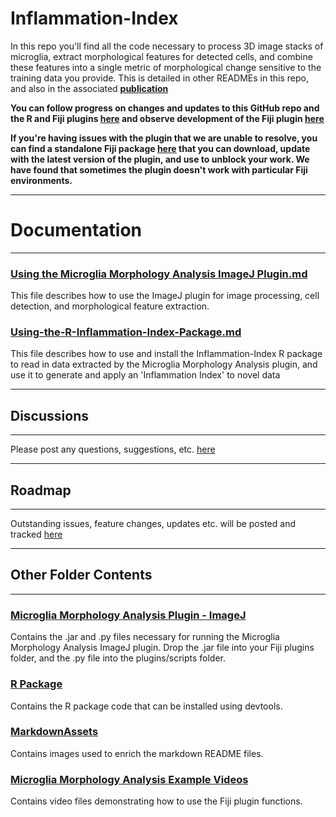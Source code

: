 # Inflammation-Index

In this repo you'll find all the code necessary to process 3D image stacks of microglia, extract morphological features for detected cells, and combine these features into a single metric of morphological change sensitive to the training data you provide. This is detailed in other READMEs in this repo, and also in the associated **[publication](https://pubmed.ncbi.nlm.nih.gov/34375551/)**

**You can follow progress on changes and updates to this GitHub repo and the R and Fiji plugins [here](https://github.com/BrainEnergyLab/Inflammation-Index/projects/1) and observe development of the Fiji plugin [here](https://github.com/DAZN-DKClarke/ImageJMicroMorphJarTest)**

**If you're having issues with the plugin that we are unable to resolve, you can find a standalone Fiji package [here](https://drive.google.com/drive/folders/1ZNUTkUueam0nT7ZjUI2-f5VO9UCv_cRM?usp=share_link) that you can download, update with the latest version of the plugin, and use to unblock your work. We have found that sometimes the plugin doesn't work with particular Fiji environments.**

---

# Documentation

---

### [Using the Microglia Morphology Analysis ImageJ Plugin.md](https://github.com/BrainEnergyLab/Inflammation-Index/blob/master/Using%20the%20Microglia%20Morphology%20Analysis%20ImageJ%20Plugin.md)

This file describes how to use the ImageJ plugin for image processing, cell detection, and morphological feature extraction.

### [Using-the-R-Inflammation-Index-Package.md](https://github.com/BrainEnergyLab/Inflammation-Index/blob/master/Using-the-R-Inflammation-Index-Package.md)

This file describes how to use and install the Inflammation-Index R package to read in data extracted by the Microglia Morphology Analysis plugin, and use it to generate and apply an 'Inflammation Index' to novel data

---

## Discussions

---

Please post any questions, suggestions, etc. [here](https://github.com/BrainEnergyLab/Inflammation-Index/discussions)

---

## Roadmap

---

Outstanding issues, feature changes, updates etc. will be posted and tracked [here](https://github.com/BrainEnergyLab/Inflammation-Index/projects)

---


## Other Folder Contents

---

### [Microglia Morphology Analysis Plugin - ImageJ](https://github.com/BrainEnergyLab/Inflammation-Index/tree/master/Microglia%20Morphology%20Analysis%20Plugin%20-%20ImageJ)

Contains the .jar and .py files necessary for running the Microglia Morphology Analysis ImageJ plugin. Drop the .jar file into your Fiji plugins folder, and the .py file into the plugins/scripts folder.

### [R Package](https://github.com/BrainEnergyLab/Inflammation-Index/tree/master/R%20Package)

Contains the R package code that can be installed using devtools.

### [MarkdownAssets](https://github.com/BrainEnergyLab/Inflammation-Index/tree/master/MarkdownAssets)

Contains images used to enrich the markdown README files.

### [Microglia Morphology Analysis Example Videos](https://github.com/BrainEnergyLab/Inflammation-Index/tree/master/Microglia%20Morphology%20Analysis%20Example%20Videos)

Contains video files demonstrating how to use the Fiji plugin functions.
